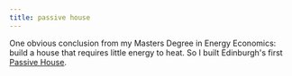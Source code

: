```yaml
---
title: passive house
---
```

One obvious conclusion from my Masters Degree in Energy Economics: build a house that requires little energy to heat. So I built Edinburgh's first <a href="https://en.wikipedia.org/wiki/Passive_house">Passive House</a>.